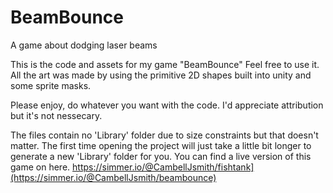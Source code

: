 # BeamBounce
A game about dodging laser beams

This is the code and assets for my game "BeamBounce" Feel free to use it. All the art was made by using the primitive 2D shapes built into unity and some sprite masks.

Please enjoy, do whatever you want with the code. I'd appreciate attribution but it's not nessecary.

The files contain no 'Library' folder due to size constraints but that doesn't matter. The first time opening the project will just take a little bit longer to generate a new 'Library' folder for you. You can find a live version of this game on here. https://simmer.io/@CambellJsmith/fishtank](https://simmer.io/@CambellJsmith/beambounce)
